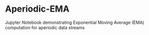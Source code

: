 # Aperiodic-EMA
Jupyter Notebook demonstrating Exponential Moving Average (EMA) computation for aperiodic data streams
